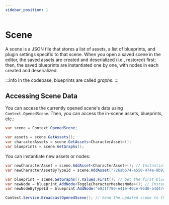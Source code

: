 ```yaml
---
sidebar_position: 1
---
```


# Scene

A scene is a JSON file that stores a list of assets, a list of blueprints, and plugin settings specific to that scene. When you open a saved scene in the editor, the saved assets are created and deserialized (i.e., restored) first; then, the saved blueprints are instantiated one by one, with nodes in each created and deserialized.

:::info
In the codebase, blueprints are called _graphs_.
:::

## Accessing Scene Data

You can access the currently opened scene's data using `Context.OpenedScene`. Then, you can access the in-scene assets, blueprints, etc.:

```csharp
var scene = Context.OpenedScene;

var assets = scene.GetAssets();
var characterAssets = scene.GetAssets<CharacterAsset>();
var blueprints = scene.GetGraphs();
```

You can instantiate new assets or nodes:

```csharp
var newCharacterAsset = scene.AddAsset<CharacterAsset>(); // Instantiate a new character asset
var newCharacterAssetByTypeId = scene.AddAsset("726ab674-a550-474e-8b92-66526a5ad55e"); // Instantiate a new character asset by type ID

var blueprint = scene.GetGraphs().Values.First(); // Get the first blueprint in the scene
var newNode = blueprint.AddNode<ToggleCharacterMeshesNode>(); // Instantiate a new node
var newNodeByTypeId = blueprint.AddNode("e931f780-e41e-40ce-96d0-a4d47ca64853"); // Instantiate a new node by type ID

Context.Service.BroadcastOpenedScene(); // Send the updated scene to the editor
```
